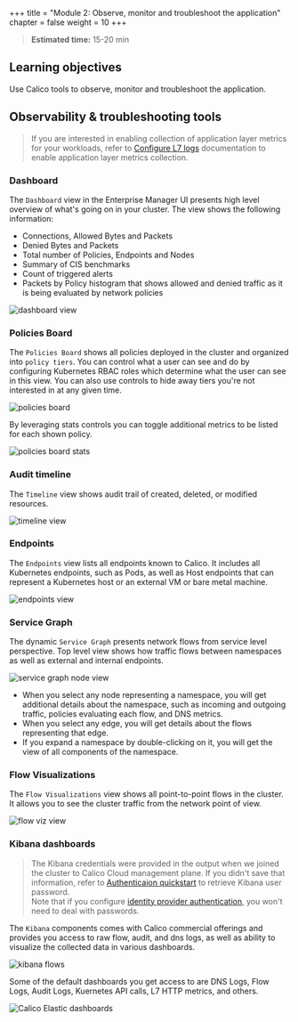 +++
title = "Module 2: Observe, monitor and troubleshoot the application"
chapter = false
weight = 10
+++

>**Estimated time:** 15-20 min

## Learning objectives

Use Calico tools to observe, monitor and troubleshoot the application.

## Observability & troubleshooting tools

>If you are interested in enabling collection of application layer metrics for your workloads, refer to [Configure L7 logs](https://docs.tigera.io/visibility/elastic/l7/configure) documentation to enable application layer metrics collection.

### Dashboard

The `Dashboard` view in the Enterprise Manager UI presents high level overview of what's going on in your cluster. The view shows the following information:

- Connections, Allowed Bytes and Packets
- Denied Bytes and Packets
- Total number of Policies, Endpoints and Nodes
- Summary of CIS benchmarks
- Count of triggered alerts
- Packets by Policy histogram that shows allowed and denied traffic as it is being evaluated by network policies

![dashboard view](/images/dashboard-view.png)

### Policies Board

The `Policies Board` shows all policies deployed in the cluster and organized into `policy tiers`. You can control what a user can see and do by configuring Kubernetes RBAC roles which determine what the user can see in this view. You can also use controls to hide away tiers you're not interested in at any given time.

![policies board](/images/policies-board.png)

By leveraging stats controls you can toggle additional metrics to be listed for each shown policy.

![policies board stats](/images/policies-board-stats.png)

### Audit timeline

The `Timeline` view shows audit trail of created, deleted, or modified resources.

![timeline view](/images/timeline-view.png)

### Endpoints

The `Endpoints` view lists all endpoints known to Calico. It includes all Kubernetes endpoints, such as Pods, as well as Host endpoints that can represent a Kubernetes host or an external VM or bare metal machine.

![endpoints view](/images/endpoints-view.png)

### Service Graph

The dynamic `Service Graph` presents network flows from service level perspective. Top level view shows how traffic flows between namespaces as well as external and internal endpoints.

![service graph node view](/images/service-graph-node.png)

- When you select any node representing a namespace, you will get additional details about the namespace, such as incoming and outgoing traffic, policies evaluating each flow, and DNS metrics.
- When you select any edge, you will get details about the flows representing that edge.
- If you expand a namespace by double-clicking on it, you will get the view of all components of the namespace.

### Flow Visualizations

The `Flow Visualizations` view shows all point-to-point flows in the cluster. It allows you to see the cluster traffic from the network point of view.

![flow viz view](/images/flow-viz.png)

### Kibana dashboards

>The Kibana credentials were provided in the output when we joined the cluster to Calico Cloud management plane. If you didn't save that information, refer to [Authenticaion quickstart](https://docs.tigera.io/getting-started/cnx/authentication-quickstart) to retrieve Kibana user password.  
Note that if you configure [identity provider authentication](https://docs.tigera.io/getting-started/cnx/configure-identity-provider), you won't need to deal with passwords.

The `Kibana` components comes with Calico commercial offerings and provides you access to raw flow, audit, and dns logs, as well as ability to visualize the collected data in various dashboards.

![kibana flows](/images/kibana-flow-logs.png)

Some of the default dashboards you get access to are DNS Logs, Flow Logs, Audit Logs, Kuernetes API calls, L7 HTTP metrics, and others.

![Calico Elastic dashboards](/images/calico-elastic-dashboards.png)
